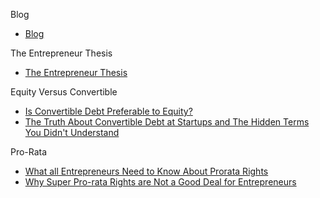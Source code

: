 Blog
*   [Blog](http://www.bothsidesofthetable.com)

The Entrepreneur Thesis
*   [The Entrepreneur Thesis](http://www.bothsidesofthetable.com/2010/03/01/the-entrepreneur-thesis)

Equity Versus Convertible
*   [Is Convertible Debt Preferable to Equity?](hhttp://www.bothsidesofthetable.com/2010/08/30/is-convertible-debt-preferable-to-equity)
*   [The Truth About Convertible Debt at Startups and The Hidden Terms You Didn't Understand](http://www.bothsidesofthetable.com/2012/09/05/the-truth-about-convertible-debt-at-startups-and-the-hidden-terms-you-didnt-understand)

Pro-Rata
*   [What all Entrepreneurs Need to Know About Prorata Rights](http://www.bothsidesofthetable.com/2014/10/12/the-authoritative-guide-to-prorata-rights)
*   [Why Super Pro-rata Rights are Not a Good Deal for Entrepreneurs](http://www.bothsidesofthetable.com/2011/09/25/why-super-pro-rata-rights-are-not-a-good-deal-for-entrepreneurs)




